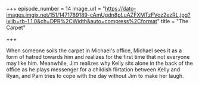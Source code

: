 +++
episode_number = 14
image_url = "https://dato-images.imgix.net/151/1471789189-cAmUgdn8pLuAZFXMTzFVoz2ezRL.jpg?ixlib=rb-1.1.0&ch=DPR%2CWidth&auto=compress%2Cformat"
title = "The Carpet"

+++

When someone soils the carpet in Michael's office, Michael sees it as a form of hatred towards him and realizes for the first time that not everyone may like him. Meanwhile, Jim realizes why Kelly sits alone in the back of the office as he plays messenger for a childish flirtation between Kelly and Ryan, and Pam tries to cope with the day without Jim to make her laugh.